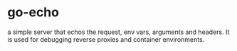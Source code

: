 # go-echo

a simple server that echos the request, env vars, arguments and headers. It is used for debugging reverse proxies and container environments.
